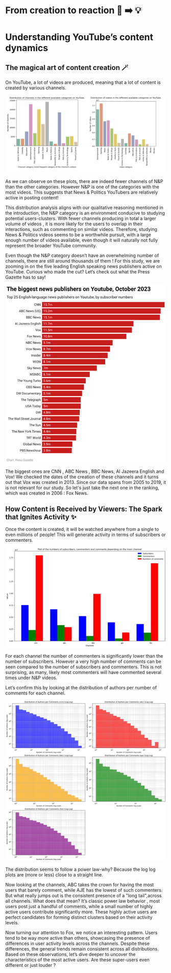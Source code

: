 # From creation to reaction 🎨 ➡️ 💡 


# Understanding YouTube’s content dynamics


## The magical art of content creation 🪄


On YouTube, a lot of videos are produced, meaning that a lot of content is created by various channels. 

![output](/assets/img/histo_intro.png)

As we can observe on these plots, there are indeed fewer channels of N&P than the other categories. However N&P is one of the categories with the most videos. 
This suggests that News & Politics YouTubers are relatively active in posting content!

This distribution analysis aligns with our qualitative reasoning mentioned in the introduction, the N&P category is an environment conducive to studying potential users-clusters. With fewer channels producing in total a larger volume of videos , it is more likely for the users to overlap in their interactions, such as commenting on similar videos. Therefore, studying News & Politics videos seems to be a worthwhile pursuit, with a large enough number of videos available, even though it will naturally not fully represent the broader YouTube community.


Even though the N&P category doesn’t have an overwhelming number of channels, there are still around thousands of them ! For this study, we are zooming in on the five leading English speaking news publishers active on YouTube. Curious who made the cut? Let’s check out what the Press Gazette has to say!

![output](/assets/img/biggest_new.png)

The biggest ones are CNN , ABC News , BBC News, AI Jazeera English and Vox!  We checked the dates of the creation of these channels and it turns out that Vox was created in 2013. Since our data spans from 2005 to 2019, it is not relevant for our study. So let's just take the next one in the ranking, which was created in 2006 : Fox News.




## How Content is Received by Viewers: The Spark that Ignites Activity ✨

Once the content is created, it will be watched anywhere from a single to even millions of people! This will generate activity in terms of subscribers or commenters. 

![output](/assets/img/output1.png)

For each channel the number of commenters is significantly lower than the number of subscribers. However a very high number of comments can be seen compared to the number of subscribers and commenters. This is not surprising, as many, likely most commenters will have commented several times under N&P videos.
 
Let’s confirm this by looking at the distribution of authors per number of comments for each channel.

![output](/assets/img/log_histo.png)

The distribution seems to follow a power law-why? Because the log log plots are (more or less) close to a straight line. 

Now looking at the channels, ABC takes the crown for having the most users that barely comment, while AJE has the lowest of such commenters.  But what really jumps out is the consistent presence of a "long tail",across all channels. What does that mean? It’s classic power law behavior , most users post just a handful of comments, while a small number of highly active users contribute significantly more.
These highly active users are perfect candidates for forming distinct clusters based on their activity levels.

Now turning our attention to Fox, we notice an interesting pattern. Users tend to be way more active than others, showcasing the presence of differences in user activity levels across the channels. 
Despite these differences, the general trends remain consistent across all distributions. Based on these observations, let’s dive deeper to uncover the characteristics of the most active users. Are these super-users even different or just louder ?

